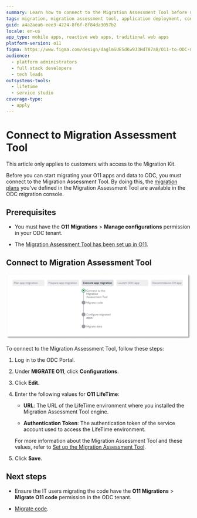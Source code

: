 ```yaml
---
summary: Learn how to connect to the Migration Assessment Tool before migrating yourr O11 apps and data to ODC
tags: migration, migration assessment tool, application deployment, configuration, authentication
guid: a4a2aea6-eee3-4224-8f6f-8f84da3057b2
locale: en-us
app_type: mobile apps, reactive web apps, traditional web apps
platform-version: o11
figma: https://www.figma.com/design/daglmSUESdKw9J3HdT87a8/O11-to-ODC-migration?node-id=2114-1320
audience:
  - platform administrators
  - full stack developers
  - tech leads
outsystems-tools:
  - lifetime
  - service studio
coverage-type:
  - apply
---
```


# Connect to Migration Assessment Tool

<div class="info" markdown="1">

This article only applies to customers with access to the Migration Kit.

</div>

Before you can start migrating your O11 apps and data to ODC, you must connect to the Migration Assessment Tool. By doing this, the [migration plans](../plan/plan-define-migration-plans.md) you've defined in the Migration Assessment Tool are available in the ODC migration console.

## Prerequisites

* You must have the **O11 Migrations** > **Manage configurations** permission in your ODC tenant.

* The [Migration Assessment Tool has been set up in O11](../setup-assessement-tool.md).

## Connect to Migration Assessment Tool

![Diagram showing the current connect to migration assessment tool step in the migration process](images/execute-connect-to-tool-diag.png "Connect to Migration Assessment Tool")

To connect to the Migration Assessment Tool, follow these steps:

1. Log in to the ODC Portal.

1. Under **MIGRATE O11**, click **Configurations**.

1. Click **Edit**.

1. Enter the following values for **O11 LifeTime**:

    * **URL**: The URL of the LifeTime environment where you installed the Migration Assessment Tool engine.

    * **Authentication Token**: The authentication token of the service account used to access the LifeTime environment.

    For more information about the Migration Assessment Tool and these values, refer to [Set up the Migration Assessment Tool](../setup-assessement-tool.md).

1. Click **Save**.

## Next steps

* Ensure the IT users migrating the code have the **O11 Migrations** > **Migrate O11 code** permission in the ODC tenant.

* [Migrate code](execute-about-migrate-code.md).
